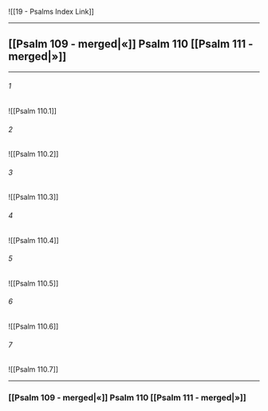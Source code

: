 ![[19 - Psalms Index Link]]

---
##  [[Psalm 109 - merged|«]] Psalm 110 [[Psalm 111 - merged|»]]

---

###### 1
![[Psalm 110.1]] 

###### 2
![[Psalm 110.2]] 

###### 3
![[Psalm 110.3]] 

###### 4
![[Psalm 110.4]]

###### 5 
![[Psalm 110.5]] 

###### 6
![[Psalm 110.6]] 

###### 7
![[Psalm 110.7]] 


---
###  [[Psalm 109 - merged|«]] Psalm 110 [[Psalm 111 - merged|»]]